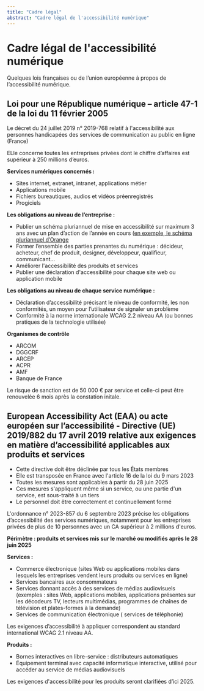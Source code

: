 ```yaml
---
title: "Cadre légal"
abstract: "Cadre légal de l'accessibilité numérique"
---
```


# Cadre légal de l'accessibilité numérique

Quelques lois françaises ou de l’union européenne à propos de l’accessibilité numérique.

## Loi pour une République numérique – article 47-1 de la loi du 11 février 2005 

Le décret du 24 juillet 2019 n° 2019-768 relatif à l'accessibilité aux personnes handicapées des services de communication au public en ligne (France)

ELle concerne toutes les entreprises privées dont le chiffre d’affaires est supérieur à 250 millions d’euros.

**Services numériques concernés :**
- Sites internet, extranet, intranet, applications métier
- Applications mobile 
- Fichiers bureautiques, audios et vidéos préenregistrés 
- Progiciels

**Les obligations au niveau de l’entreprise :**
- Publier un schéma pluriannuel de mise en accessibilité sur maximum 3 ans avec un plan d’action de l’année en cours ([en exemple, le schéma pluriannuel d’Orange](https://oran.ge/accessibilite-schema)
- Former l’ensemble des parties prenantes du numérique : décideur, acheteur, chef de produit, designer, développeur, qualifieur, communicant…
- Améliorer l'accessibilité des produits et services
- Publier une déclaration d'accessibilité pour chaque site web ou application mobile

**Les obligations au niveau de chaque service numérique :**
- Déclaration d’accessibilité précisant le niveau de conformité, les non conformités, un moyen pour l’utilisateur de signaler un problème
- Conformité à la norme internationale WCAG 2.2 niveau AA (ou bonnes pratiques de la technologie utilisée)

**Organismes de contrôle** 
- ARCOM
- DGGCRF
- ARCEP
- ACPR
- AMF
- Banque de France

Le risque de sanction est de 50 000 € par service et celle-ci peut être renouvelée 6 mois après la constation initale.
 
## European Accessibility Act (EAA) ou acte européen sur l’accessibilité - Directive (UE) 2019/882 du 17 avril 2019 relative aux exigences en matière d’accessibilité applicables aux produits et services
-	Cette directive doit être déclinée par tous les États membres
-	Elle est transposée en France avec l'article 16 de la loi du 9 mars 2023
-	Toutes les mesures sont applicables à partir du 28 juin 2025
-	Ces mesures s'appliquent même si un service, ou une partie d'un service, est sous-traité à un tiers
-	Le personnel doit être correctement et continuellement formé

L'ordonnance n° 2023-857 du 6 septembre 2023 précise les obligations d’accessibilité des services numériques, notamment pour les entreprises privées de plus de 10 personnes avec un CA supérieur à 2 millions d'euros.

**Périmètre : produits et services mis sur le marché ou modifiés après le 28 juin 2025**

**Services :**
-	Commerce électronique (sites Web ou applications mobiles dans lesquels les entreprises vendent leurs produits ou services en ligne)
-	Services bancaires aux consommateurs
-	 Services donnant accès à des services de médias audiovisuels (exemples : sites Web, applications mobiles, applications présentes sur les décodeurs TV, lecteurs multimédias, programmes de chaînes de télévision et plates-formes à la demande)
-	Services de communication électronique ( services de téléphonie)

Les exigences d’accessibilité à appliquer correspondent au standard international WCAG 2.1 niveau AA.

**Produits :**
-	Bornes interactives en libre-service : distributeurs automatiques 
-	Équipement terminal avec capacité informatique interactive, utilisé pour accéder au service de médias audiovisuels

Les exigences d'accessibilité pour les produits seront clarifiées d’ici 2025.


